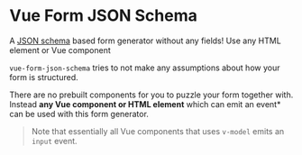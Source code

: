 # Vue Form JSON Schema

A [JSON schema](json-schema.org) based form generator without any fields! Use any HTML element or Vue component

`vue-form-json-schema` tries to not make any assumptions about how your form is structured.

There are no prebuilt components for you to puzzle your form together with. Instead **any Vue component or HTML element** which can emit an event* can be used with this form generator.

> Note that essentially all Vue components that uses `v-model` emits an `input` event.
